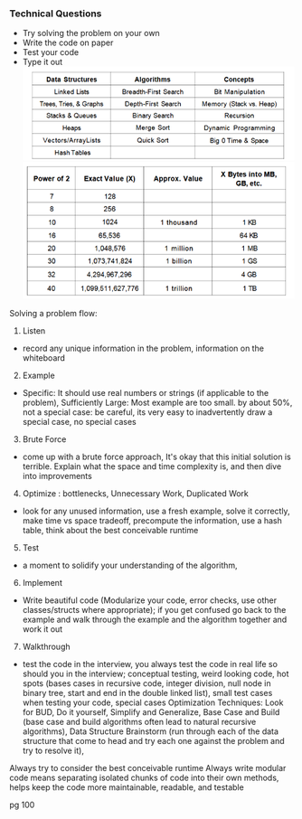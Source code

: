### Technical Questions
- Try solving the problem on your own
- Write the code on paper
- Test your code
- Type it out
![absolute must algorithm](image.png)
![power of 2](image-1.png)

Solving a problem flow:

1. Listen
- record any unique information in the problem, information on the whiteboard
2. Example
- Specific: It should use real numbers or strings (if applicable to the problem), Sufficiently Large: Most example are too small. by about 50%, not a special case: be careful, its very easy to inadvertently draw a special case, no special cases
3. Brute Force
- come up with a brute force approach, It's okay that this initial solution is terrible. Explain what the space and time complexity is, and then dive into improvements
4. Optimize : bottlenecks, Unnecessary Work, Duplicated Work
- look for any unused information, use a fresh example, solve it correctly, make time vs space tradeoff, precompute the information, use a hash table, think about the best conceivable runtime
5. Test
- a moment to solidify your understanding of the algorithm,
6. Implement
- Write beautiful code (Modularize your code, error checks, use other classes/structs where appropriate); if you get confused go back to the example and walk through the example and the algorithm together and work it out
7. Walkthrough
- test the code in the interview, you always test the code in real life so should you in the interview; conceptual testing, weird looking code, hot spots (bases cases in recursive code, integer division, null node in binary tree, start and end in the double linked list), small test cases when testing your code, special cases
Optimization Techniques: Look for BUD, Do it yourself, Simplify and Generalize, Base Case and Build (base case and build algorithms often lead to natural recursive algorithms), Data Structure Brainstorm (run through each of the data structure that come to head and try each one against the problem and try to resolve it),


Always try to consider the best conceivable runtime
Always write modular code means separating isolated chunks of code into their own methods, helps keep the code more maintainable, readable, and testable

pg 100